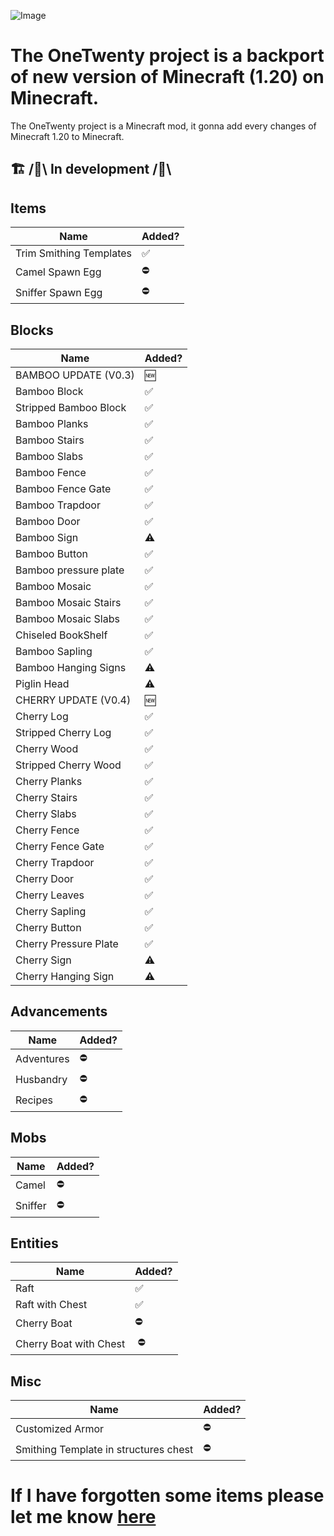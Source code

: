 ![Image](https://i.ytimg.com/vi/EderxoYB9AM/maxresdefault.jpg)
# The OneTwenty project is a backport of new version of Minecraft (1.20) on Minecraft.

The OneTwenty project is a Minecraft mod, it gonna add every changes of Minecraft 1.20 to Minecraft.

## 🏗️ /🚧\ In development /🚧\

## Items

| Name                    | Added? |
|-------------------------|--------|
| Trim Smithing Templates | ✅      |
| Camel Spawn Egg         | ⛔      |
| Sniffer Spawn Egg       | ⛔      |
## Blocks

| Name                  | Added? |
|-----------------------|--------|
| BAMBOO UPDATE (V0.3)  | 🆕     |
| Bamboo Block          | ✅      |
| Stripped Bamboo Block | ✅      |
| Bamboo Planks         | ✅      |
| Bamboo Stairs         | ✅      |
| Bamboo Slabs          | ✅      |
| Bamboo Fence          | ✅      |
| Bamboo Fence Gate     | ✅      |
| Bamboo Trapdoor       | ✅      |
| Bamboo Door           | ✅      |
| Bamboo Sign           | ⚠️     |
| Bamboo Button         | ✅      |
| Bamboo pressure plate | ✅      |
| Bamboo Mosaic         | ✅      |
| Bamboo Mosaic Stairs  | ✅      |
| Bamboo Mosaic Slabs   | ✅      |
| Chiseled BookShelf    | ✅      |
| Bamboo Sapling        | ✅      |
| Bamboo Hanging Signs  | ⚠️     |
| Piglin Head           | ⚠️     |
| CHERRY UPDATE (V0.4)  | 🆕     |
| Cherry Log            | ✅      |
| Stripped Cherry Log   | ✅      |
| Cherry Wood           | ✅      |
| Stripped Cherry Wood  | ✅      |
| Cherry Planks         | ✅      |
| Cherry Stairs         | ✅      |
| Cherry Slabs          | ✅      |
| Cherry Fence          | ✅      |
| Cherry Fence Gate     | ✅      |
| Cherry Trapdoor       | ✅      |
| Cherry Door           | ✅      |
| Cherry Leaves         | ✅      |
| Cherry Sapling        | ✅      |
| Cherry Button         | ✅      |
| Cherry Pressure Plate | ✅      |
| Cherry Sign           | ⚠️     |
| Cherry Hanging Sign   | ⚠️     |



## Advancements

| Name       | Added? |
|------------|--------|
| Adventures | ⛔      |
| Husbandry  | ⛔      |
| Recipes    | ⛔      |

## Mobs

| Name    | Added? |
|---------|--------|
| Camel   | ⛔      |
| Sniffer | ⛔      |

## Entities

| Name                   | Added? |
|------------------------|--------|
| Raft                   | ✅      |
| Raft with Chest        | ✅      |
| Cherry Boat            | ⛔      |
| Cherry Boat with Chest | ️ ⛔    |

## Misc

| Name                                  | Added? |
|---------------------------------------|--------|
| Customized Armor                      | ⛔      |
| Smithing Template in structures chest | ⛔      |

# If I have forgotten some items please let me know [here](https://github.com/FrostBreker/OneTwentyBackport-1.19.3/discussions/2)
